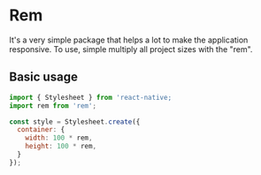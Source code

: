 # Rem
It's a very simple package that helps a lot to make the application responsive. To use, simple multiply all project sizes with the "rem".

## Basic usage
```javascript
import { Stylesheet } from 'react-native;
import rem from 'rem';

const style = Stylesheet.create({
  container: {
    width: 100 * rem,
    height: 100 * rem,
  }
});
```
